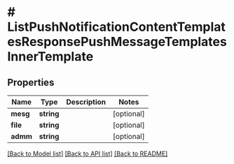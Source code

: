 # # ListPushNotificationContentTemplatesResponsePushMessageTemplatesInnerTemplate

## Properties

Name | Type | Description | Notes
------------ | ------------- | ------------- | -------------
**mesg** | **string** |  | [optional]
**file** | **string** |  | [optional]
**admm** | **string** |  | [optional]

[[Back to Model list]](../../README.md#models) [[Back to API list]](../../README.md#endpoints) [[Back to README]](../../README.md)
